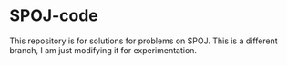 # SPOJ-code
This repository is for solutions for problems on SPOJ.
This is a different branch, I am just modifying it for experimentation.
